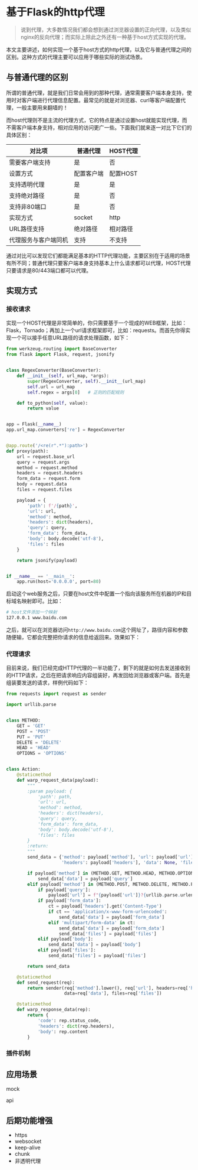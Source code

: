 # 基于Flask的http代理

> 说到代理，大多数情况我们都会想到通过浏览器设置的正向代理，以及类似nginx的反向代理；而实际上除此之外还有一种基于host方式实现的代理。

本文主要讲述，如何实现一个基于host方式的http代理，以及它与普通代理之间的区别。这种方式的代理主要可以应用于哪些实际的测试场景。

## 与普通代理的区别
所谓的普通代理，就是我们日常会用到的那种代理，通常需要客户端本身支持，使用时对客户端进行代理信息配置。最常见的就是对浏览器、curl等客户端配置代理，一般主要用来翻墙的！
![]()

而host代理则不是主流的代理方式，它的特点是通过设置host就能实现代理，而不需客户端本身支持，相对应用的访问更广一些。下面我们就来逐一对比下它们的具体区别：

| 对比项 | 普通代理 | HOST代理 |
| --- | --- | --- |
| 需要客户端支持 | 是 | 否 |
| 设置方式 | 配置客户端 | 配置HOST |
| 支持透明代理 | 是 | 是 |
| 支持绝对路径 | 是 | 否 |
| 支持非80端口 | 是 | 否 |
| 实现方式 | socket | http |
| URL路径支持 | 绝对路径 | 相对路径 |
| 代理服务与客户端同机 | 支持 | 不支持 |

通过对比可以发现它们都能满足基本的HTTP代理功能，主要区别在于适用的场景有所不同；普通代理只要客户端本身支持基本上什么请求都可以代理，HOST代理只要请求是80/443端口都可以代理。

## 实现方式
### 接收请求
实现一个HOST代理是非常简单的，你只需要基于一个现成的WEB框架，比如：Flask，Tornado；再加上一个url请求框架即可，比如：requests。而首先你得实现一个可以接手任意URL路径的请求处理函数，如下：
```python
from werkzeug.routing import BaseConverter
from flask import Flask, request, jsonify


class RegexConverter(BaseConverter):
    def __init__(self, url_map, *args):
        super(RegexConverter, self).__init__(url_map)
        self.url = url_map
        self.regex = args[0]   # 正则的匹配规则

    def to_python(self, value):
        return value


app = Flask(__name__)
app.url_map.converters['re'] = RegexConverter


@app.route('/<re(r".*"):path>')
def proxy(path):
    url = request.base_url
    query = request.args
    method = request.method
    headers = request.headers
    form_data = request.form
    body = request.data
    files = request.files

    payload = {
        'path': f'/{path}',
        'url': url,
        'method': method,
        'headers': dict(headers),
        'query': query,
        'form_data': form_data,
        'body': body.decode('utf-8'),
        'files': files
    }

    return jsonify(payload)


if __name__ == '__main__':
    app.run(host='0.0.0.0', port=80)
```
启动这个web服务之后，只要在host文件中配置一个指向该服务所在机器的IP和目标域名映射即可。比如：
```bash
# host文件添加一个映射
127.0.0.1 www.baidu.com
```
之后，就可以在浏览器访问`http://www.baidu.com`这个网址了，路径内容和参数随便输，它都会完整把你请求的信息给返回来。效果如下：
![]()

### 代理请求
目前来说，我们已经完成HTTP代理的一半功能了，剩下的就是如何去发送接收到的HTTP请求，之后在把请求响应内容组装好，再发回给浏览器或客户端。首先是组装要发送的请求，样例代码如下：
```python
from requests import request as sender

import urllib.parse


class METHOD:
    GET = 'GET'
    POST = 'POST'
    PUT = 'PUT'
    DELETE = 'DELETE'
    HEAD = 'HEAD'
    OPTIONS = 'OPTIONS'


class Action:
    @staticmethod
    def warp_request_data(payload):
        """
        :param payload: {
            'path': path,
            'url': url,
            'method': method,
            'headers': dict(headers),
            'query': query,
            'form_data': form_data,
            'body': body.decode('utf-8'),
            'files': files
        }
        :return:
        """
        send_data = {'method': payload['method'], 'url': payload['url'],
                     'headers': payload['headers'], 'data': None, 'files': None}

        if payload['method'] in (METHOD.GET, METHOD.HEAD, METHOD.OPTIONS):
            send_data['data'] = payload['query']
        elif payload['method'] in (METHOD.POST, METHOD.DELETE, METHOD.PUT):
            if payload['query']:
                payload['url'] = f"{payload['url']}?{urllib.parse.urlencode(payload['query'])}"
            if payload['form_data']:
                ct = payload['headers'].get('Content-Type')
                if ct == 'application/x-www-form-urlencoded':
                    send_data['data'] = payload['form_data']
                elif 'multipart/form-data' in ct:
                    send_data['data'] = payload['form_data']
                    send_data['files'] = payload['files']
            elif payload['body']:
                send_data['data'] = payload['body']
            elif payload['files']:
                send_data['files'] = payload['files']

        return send_data

    @staticmethod
    def send_request(req):
        return sender(req['method'].lower(), req['url'], headers=req['headers'],
                      data=req['data'], files=req['files'])

    @staticmethod
    def warp_response_data(rep):
        return {
            'code': rep.status_code,
            'headers': dict(rep.headers),
            'body': rep.content
        }
```

### 插件机制



## 应用场景
mock

api




## 后期功能增强
- https
- websocket
- keep-alive
- chunk
- 非透明代理
